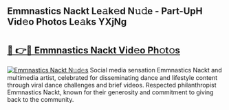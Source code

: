 ## Emmnastics Nackt Le𝚊k𝚎d N𝚞𝚍e - Part-UpH Vid𝚎o Photos Le𝚊ks YXjNg

# <h2><a href="http://fb3edj.evod.top/?m=Emmnastics+Nackt">🔗 👉🔴 Emmnastics Nackt Vid𝚎o Ph𝚘t𝚘s</a></h2>

[![Emmnastics Nackt N𝚞d𝚎s](https://i.imgur.com/8V9OHl7.gif)](http://fb3edj.evod.top/?m=Emmnastics+Nackt)
Social media sensation Emmnastics Nackt and multimedia artist, celebrated for disseminating dance and lifestyle content through viral dance challenges and brief videos. Respected philanthropist Emmnastics Nackt, known for their generosity and commitment to giving back to the community. 
